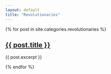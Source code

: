 ```yaml
---
layout: default
title: "Revolutionaries"
---
```

{% for post in site.categories.revolutionaries %}
<h2><a href="{{ post.url }}">{{ post.title }}</a></h2>
<p>{{ post.excerpt }}</p>
{% endfor %}
